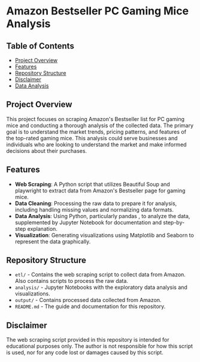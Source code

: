 # Amazon Bestseller PC Gaming Mice Analysis

## Table of Contents

- [Project Overview](#project-overview)
- [Features](#features)
- [Repository Structure](#repository-structure)
- [Disclaimer](#disclaimer)
- [Data Analysis](analysis/analysis.ipynb)

## Project Overview

This project focuses on scraping Amazon's Bestseller list for PC gaming mice and conducting a thorough analysis of the collected data. The primary goal is to understand the market trends, pricing patterns, and features of the top-rated gaming mice. This analysis could serve businesses and individuals who are looking to understand the market and make informed decisions about their purchases.

## Features

- **Web Scraping**: A Python script that utilizes Beautiful Soup and playwright to extract data from Amazon's Bestseller page for gaming mice.
- **Data Cleaning**: Processing the raw data to prepare it for analysis, including handling missing values and normalizing data formats.
- **Data Analysis**: Using Python, particularly pandas , to analyze the data, supplemented by Jupyter Notebook for documentation and step-by-step explanation.
- **Visualization**: Generating visualizations using Matplotlib and Seaborn to represent the data graphically.

## Repository Structure

- `etl/` - Contains the web scraping script to collect data from Amazon. Also contains scripts to process the raw data.
- `analysis/` - Jupyter Notebooks with the exploratory data analysis and visualizations.
- `output/` - Contains processed data collected from Amazon.
- `README.md` - The guide and documentation for this repository.

## Disclaimer

The web scraping script provided in this repository is intended for educational purposes only. The author is not responsible for how this script is used, nor for any code lost or damages caused by this script.
